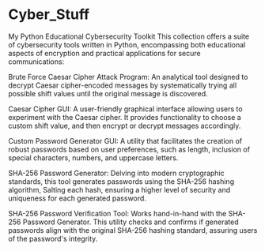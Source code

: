 # Cyber_Stuff
My Python Educational Cybersecurity Toolkit
This collection offers a suite of cybersecurity tools written in Python, encompassing both educational aspects of encryption and practical applications for secure communications:

Brute Force Caesar Cipher Attack Program: An analytical tool designed to decrypt Caesar cipher-encoded messages by systematically trying all possible shift values until the original message is discovered.

Caesar Cipher GUI: A user-friendly graphical interface allowing users to experiment with the Caesar cipher. It provides functionality to choose a custom shift value, and then encrypt or decrypt messages accordingly.

Custom Password Generator GUI: A utility that facilitates the creation of robust passwords based on user preferences, such as length, inclusion of special characters, numbers, and uppercase letters.

SHA-256 Password Generator: Delving into modern cryptographic standards, this tool generates passwords using the SHA-256 hashing algorithm, Salting each hash, ensuring a higher level of security and uniqueness for each generated password.

SHA-256 Password Verification Tool: Works hand-in-hand with the SHA-256 Password Generator. This utility checks and confirms if generated passwords align with the original SHA-256 hashing standard, assuring users of the password's integrity.
